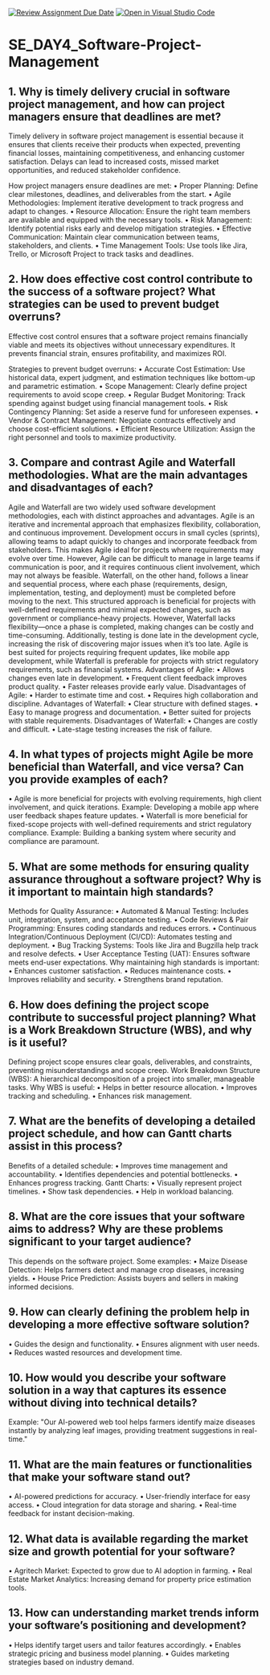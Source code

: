 [![Review Assignment Due Date](https://classroom.github.com/assets/deadline-readme-button-22041afd0340ce965d47ae6ef1cefeee28c7c493a6346c4f15d667ab976d596c.svg)](https://classroom.github.com/a/9pw6JKcu)
[![Open in Visual Studio Code](https://classroom.github.com/assets/open-in-vscode-2e0aaae1b6195c2367325f4f02e2d04e9abb55f0b24a779b69b11b9e10269abc.svg)](https://classroom.github.com/online_ide?assignment_repo_id=18502079&assignment_repo_type=AssignmentRepo)
# SE_DAY4_Software-Project-Management
## 1. Why is timely delivery crucial in software project management, and how can project managers ensure that deadlines are met?

Timely delivery in software project management is essential because it ensures that clients receive their products when expected, preventing financial losses, maintaining competitiveness, and enhancing customer satisfaction. Delays can lead to increased costs, missed market opportunities, and reduced stakeholder confidence.

How project managers ensure deadlines are met:
•	Proper Planning: Define clear milestones, deadlines, and deliverables from the start.
•	Agile Methodologies: Implement iterative development to track progress and adapt to changes.
•	Resource Allocation: Ensure the right team members are available and equipped with the necessary tools.
•	Risk Management: Identify potential risks early and develop mitigation strategies.
•	Effective Communication: Maintain clear communication between teams, stakeholders, and clients.
•	Time Management Tools: Use tools like Jira, Trello, or Microsoft Project to track tasks and deadlines.

## 2. How does effective cost control contribute to the success of a software project? What strategies can be used to prevent budget overruns?

Effective cost control ensures that a software project remains financially viable and meets its objectives without unnecessary expenditures. It prevents financial strain, ensures profitability, and maximizes ROI.

Strategies to prevent budget overruns:
•	Accurate Cost Estimation: Use historical data, expert judgment, and estimation techniques like bottom-up and parametric estimation.
•	Scope Management: Clearly define project requirements to avoid scope creep.
•	Regular Budget Monitoring: Track spending against budget using financial management tools.
•	Risk Contingency Planning: Set aside a reserve fund for unforeseen expenses.
•	Vendor & Contract Management: Negotiate contracts effectively and choose cost-efficient solutions.
•	Efficient Resource Utilization: Assign the right personnel and tools to maximize productivity.

## 3. Compare and contrast Agile and Waterfall methodologies. What are the main advantages and disadvantages of each?

Agile and Waterfall are two widely used software development methodologies, each with distinct approaches and advantages.
Agile is an iterative and incremental approach that emphasizes flexibility, collaboration, and continuous improvement. Development occurs in small cycles (sprints), allowing teams to adapt quickly to changes and incorporate feedback from stakeholders. This makes Agile ideal for projects where requirements may evolve over time. However, Agile can be difficult to manage in large teams if communication is poor, and it requires continuous client involvement, which may not always be feasible.
Waterfall, on the other hand, follows a linear and sequential process, where each phase (requirements, design, implementation, testing, and deployment) must be completed before moving to the next. This structured approach is beneficial for projects with well-defined requirements and minimal expected changes, such as government or compliance-heavy projects. However, Waterfall lacks flexibility—once a phase is completed, making changes can be costly and time-consuming. Additionally, testing is done late in the development cycle, increasing the risk of discovering major issues when it’s too late.
Agile is best suited for projects requiring frequent updates, like mobile app development, while Waterfall is preferable for projects with strict regulatory requirements, such as financial systems.
Advantages of Agile:
•	Allows changes even late in development.
•	Frequent client feedback improves product quality.
•	Faster releases provide early value.
Disadvantages of Agile:
•	Harder to estimate time and cost.
•	Requires high collaboration and discipline.
Advantages of Waterfall:
•	Clear structure with defined stages.
•	Easy to manage progress and documentation.
•	Better suited for projects with stable requirements.
Disadvantages of Waterfall:
•	Changes are costly and difficult.
•	Late-stage testing increases the risk of failure.

## 4. In what types of projects might Agile be more beneficial than Waterfall, and vice versa? Can you provide examples of each?

•	Agile is more beneficial for projects with evolving requirements, high client involvement, and quick iterations.
Example: Developing a mobile app where user feedback shapes feature updates.
•	Waterfall is more beneficial for fixed-scope projects with well-defined requirements and strict regulatory compliance.
Example: Building a banking system where security and compliance are paramount.


## 5. What are some methods for ensuring quality assurance throughout a software project? Why is it important to maintain high standards?
Methods for Quality Assurance:
•	Automated & Manual Testing: Includes unit, integration, system, and acceptance testing.
•	Code Reviews & Pair Programming: Ensures coding standards and reduces errors.
•	Continuous Integration/Continuous Deployment (CI/CD): Automates testing and deployment.
•	Bug Tracking Systems: Tools like Jira and Bugzilla help track and resolve defects.
•	User Acceptance Testing (UAT): Ensures software meets end-user expectations.
Why maintaining high standards is important:
•	Enhances customer satisfaction.
•	Reduces maintenance costs.
•	Improves reliability and security.
•	Strengthens brand reputation.

## 6. How does defining the project scope contribute to successful project planning? What is a Work Breakdown Structure (WBS), and why is it useful?
Defining project scope ensures clear goals, deliverables, and constraints, preventing misunderstandings and scope creep.
Work Breakdown Structure (WBS):
A hierarchical decomposition of a project into smaller, manageable tasks.
Why WBS is useful:
•	Helps in better resource allocation.
•	Improves tracking and scheduling.
•	Enhances risk management.

## 7. What are the benefits of developing a detailed project schedule, and how can Gantt charts assist in this process?
Benefits of a detailed schedule:
•	Improves time management and accountability.
•	Identifies dependencies and potential bottlenecks.
•	Enhances progress tracking.
Gantt Charts:
•	Visually represent project timelines.
•	Show task dependencies.
•	Help in workload balancing.

## 8. What are the core issues that your software aims to address? Why are these problems significant to your target audience?

This depends on the software project. Some examples:
•	Maize Disease Detection: Helps farmers detect and manage crop diseases, increasing yields.
•	House Price Prediction: Assists buyers and sellers in making informed decisions.

## 9. How can clearly defining the problem help in developing a more effective software solution?

•	Guides the design and functionality.
•	Ensures alignment with user needs.
•	Reduces wasted resources and development time.


## 10. How would you describe your software solution in a way that captures its essence without diving into technical details?
Example: "Our AI-powered web tool helps farmers identify maize diseases instantly by analyzing leaf images, providing treatment suggestions in real-time."



## 11. What are the main features or functionalities that make your software stand out?

•	AI-powered predictions for accuracy.
•	User-friendly interface for easy access.
•	Cloud integration for data storage and sharing.
•	Real-time feedback for instant decision-making.

## 12. What data is available regarding the market size and growth potential for your software?

•	Agritech Market: Expected to grow due to AI adoption in farming.
•	Real Estate Market Analytics: Increasing demand for property price estimation tools.

## 13. How can understanding market trends inform your software’s positioning and development?

•	Helps identify target users and tailor features accordingly.
•	Enables strategic pricing and business model planning.
•	Guides marketing strategies based on industry demand.

